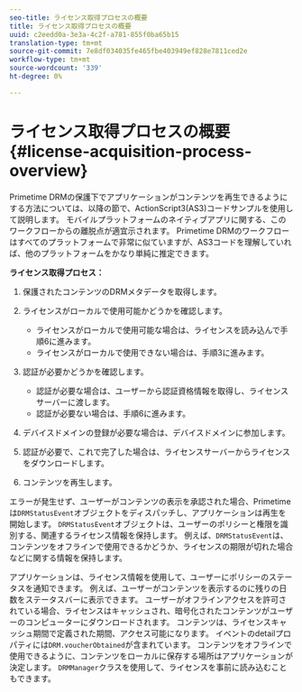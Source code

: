 ```yaml
---
seo-title: ライセンス取得プロセスの概要
title: ライセンス取得プロセスの概要
uuid: c2eedd0a-3e3a-4c2f-a781-855f0ba65b15
translation-type: tm+mt
source-git-commit: 7e8df034035fe465fbe403949ef828e7811ced2e
workflow-type: tm+mt
source-wordcount: '339'
ht-degree: 0%

---
```



# ライセンス取得プロセスの概要{#license-acquisition-process-overview}

Primetime DRMの保護下でアプリケーションがコンテンツを再生できるようにする方法については、以降の節で、ActionScript3(AS3)コードサンプルを使用して説明します。 モバイルプラットフォームのネイティブアプリに関する、このワークフローからの離脱点が適宜示されます。 Primetime DRMのワークフローはすべてのプラットフォームで非常に似ていますが、AS3コードを理解していれば、他のプラットフォームをかなり単純に推定できます。

**ライセンス取得プロセス：**

1. 保護されたコンテンツのDRMメタデータを取得します。
1. ライセンスがローカルで使用可能かどうかを確認します。

   * ライセンスがローカルで使用可能な場合は、ライセンスを読み込んで手順6に進みます。
   * ライセンスがローカルで使用できない場合は、手順3に進みます。

1. 認証が必要かどうかを確認します。

   * 認証が必要な場合は、ユーザーから認証資格情報を取得し、ライセンスサーバーに渡します。
   * 認証が必要ない場合は、手順6に進みます。

1. デバイスドメインの登録が必要な場合は、デバイスドメインに参加します。
1. 認証が必要で、これで完了した場合は、ライセンスサーバーからライセンスをダウンロードします。
1. コンテンツを再生します。

エラーが発生せず、ユーザーがコンテンツの表示を承認された場合、Primetimeは`DRMStatusEvent`オブジェクトをディスパッチし、アプリケーションは再生を開始します。 `DRMStatusEvent`オブジェクトは、ユーザーのポリシーと権限を識別する、関連するライセンス情報を保持します。 例えば、`DRMStatusEvent`は、コンテンツをオフラインで使用できるかどうか、ライセンスの期限が切れた場合などに関する情報を保持します。

アプリケーションは、ライセンス情報を使用して、ユーザーにポリシーのステータスを通知できます。 例えば、ユーザーがコンテンツを表示するのに残りの日数をステータスバーに表示できます。 ユーザーがオフラインアクセスを許可されている場合、ライセンスはキャッシュされ、暗号化されたコンテンツがユーザーのコンピューターにダウンロードされます。 コンテンツは、ライセンスキャッシュ期間で定義された期間、アクセス可能になります。 イベントのdetailプロパティには`DRM.voucherObtained`が含まれています。 コンテンツをオフラインで使用できるように、コンテンツをローカルに保存する場所はアプリケーションが決定します。 `DRMManager`クラスを使用して、ライセンスを事前に読み込むこともできます。
